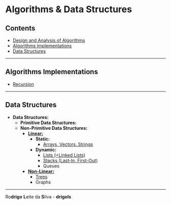 # Algorithms & Data Structures

## Contents

 - [Design and Analysis of Algorithms](modules/design-and-analysis-of-algorithms)
 - [Algorithms Implementations](#algorithms-implementations)
 - [Data Structures](#ds)

---

<div id="ds"></div>

## Algorithms Implementations

 - [Recursion](modules/algorithms-implementations/recursion)

---

<div id="ds"></div>

## Data Structures

 - **Data Structures:**
   - **Primitive Data Structures:**
   - **Non-Primitive Data Structures:**
     - **[Linear:](modules/data-structures/linear/linear-ds.md)**
       - **Static:**
         - [Arrays, Vectors, Strings](modules/data-structures/linear/arrays-vectors-strings)
       - **Dynamic:**
         - [Lists (+Linked Lists)](modules/data-structures/linear/lists/)
         - [Stacks (Last-In, First-Out)](modules/data-structures/linear/stack)
         - Queues
     - **[Non-Linear:](modules/data-structures/non-linear/non-linear-ds.md)**
       - [Trees](modules/data-structures/non-linear/trees)
       - Graphs

---

Ro**drigo** **L**eite da **S**ilva - **drigols**

